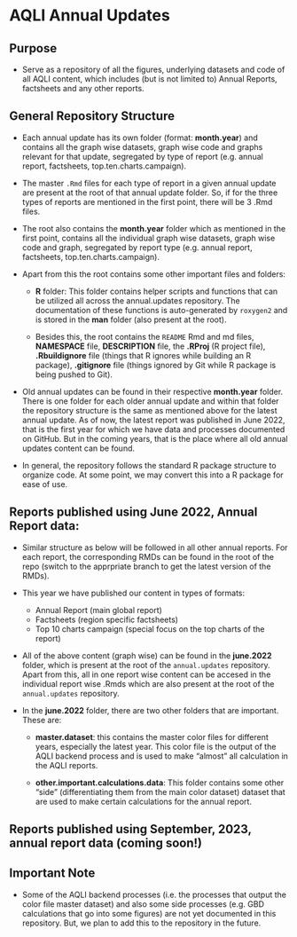
<!-- README.md is generated from README.Rmd. Please edit that file -->

# AQLI Annual Updates

<!-- badges: start -->
<!-- badges: end -->

## Purpose

- Serve as a repository of all the figures, underlying datasets and code
  of all AQLI content, which includes (but is not limited to) Annual
  Reports, factsheets and any other reports.

## General Repository Structure

- Each annual update has its own folder (format: **month.year**) and
  contains all the graph wise datasets, graph wise code and graphs
  relevant for that update, segregated by type of report (e.g. annual
  report, factsheets, top.ten.charts.campaign).

- The master `.Rmd` files for each type of report in a given annual
  update are present at the root of that annual update folder. So, if
  for the three types of reports are mentioned in the first point, there
  will be 3 .Rmd files.

- The root also contains the **month.year** folder which as mentioned in
  the first point, contains all the individual graph wise datasets,
  graph wise code and graph, segregated by report type (e.g. annual
  report, factsheets, top.ten.charts.campaign).

- Apart from this the root contains some other important files and
  folders:

  - **R** folder: This folder contains helper scripts and functions that
    can be utilized all across the annual.updates repository. The
    documentation of these functions is auto-generated by `roxygen2` and
    is stored in the **man** folder (also present at the root).

  - Besides this, the root contains the `README` Rmd and md files,
    **NAMESPACE** file, **DESCRIPTION** file, the **.RProj** (R project
    file), **.Rbuildignore** file (things that R ignores while building
    an R package), **.gitignore** file (things ignored by Git while R
    package is being pushed to Git).

- Old annual updates can be found in their respective **month.year**
  folder. There is one folder for each older annual update and within
  that folder the repository structure is the same as mentioned above
  for the latest annual update. As of now, the latest report was
  published in June 2022, that is the first year for which we have data
  and processes documented on GitHub. But in the coming years, that is
  the place where all old annual updates content can be found.

- In general, the repository follows the standard R package structure to
  organize code. At some point, we may convert this into a R package for
  ease of use.

## Reports published using June 2022, Annual Report data:

- Similar structure as below will be followed in all other annual
  reports. For each report, the corresponding RMDs can be found in the
  root of the repo (switch to the apprpriate branch to get the latest
  version of the RMDs).

- This year we have published our content in types of formats:

  - Annual Report (main global report)
  - Factsheets (region specific factsheets)
  - Top 10 charts campaign (special focus on the top charts of the
    report)

- All of the above content (graph wise) can be found in the
  **june.2022** folder, which is present at the root of the
  `annual.updates` repository. Apart from this, all in one report wise
  content can be accesed in the individual report wise .Rmds which are
  also present at the root of the `annual.updates` repository.

- In the **june.2022** folder, there are two other folders that are
  important. These are:

  - **master.dataset**: this contains the master color files for
    different years, especially the latest year. This color file is the
    output of the AQLI backend process and is used to make “almost” all
    calculation in the AQLI reports.

  - **other.important.calculations.data**: This folder contains some
    other “side” (differentiating them from the main color dataset)
    dataset that are used to make certain calculations for the annual
    report.

## Reports published using September, 2023, annual report data (coming soon!)

## Important Note

- Some of the AQLI backend processes (i.e. the processes that output the
  color file master dataset) and also some side processes (e.g. GBD
  calculations that go into some figures) are not yet documented in this
  repository. But, we plan to add this to the repository in the future.
